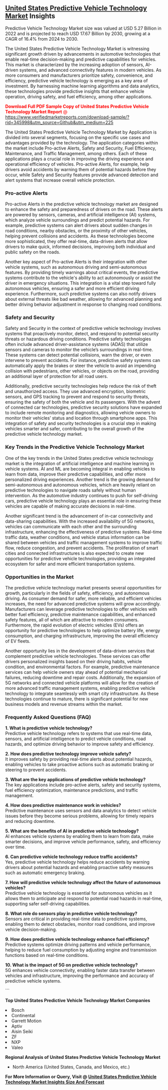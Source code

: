 <h2><a href="https://www.verifiedmarketreports.com/download-sample/?rid=345998&amp;utm_source=Github&amp;utm_medium=225" target="_blank">United States Predictive Vehicle Technology Market</a> Insights</h2><p>Predictive Vehicle Technology Market size was valued at USD 5.27 Billion in 2022 and is projected to reach USD 17.67 Billion by 2030, growing at a CAGR of 16.4% from 2024 to 2030.</p><p> <p>The United States Predictive Vehicle Technology Market is witnessing significant growth driven by advancements in automotive technologies that enable real-time decision-making and predictive capabilities for vehicles. This market is characterized by the increasing adoption of sensors, AI-driven systems, and advanced connectivity features in modern vehicles. As more consumers and manufacturers prioritize safety, convenience, and efficiency, predictive vehicle technology is emerging as a key area of investment. By harnessing machine learning algorithms and data analytics, these technologies provide predictive insights that enhance vehicle operation, driving safety, and fuel efficiency, among other applications.</p> <p><p><span class=""><span style="color: #ff0000;"><strong>Download Full PDF Sample Copy of United States Predictive Vehicle Technology Market Report</strong> @ </span><a href="https://www.verifiedmarketreports.com/download-sample/?rid=345998&amp;utm_source=Github&amp;utm_medium=225" target="_blank">https://www.verifiedmarketreports.com/download-sample/?rid=345998&amp;utm_source=Github&amp;utm_medium=225</a></span></p></p> <p>The United States Predictive Vehicle Technology Market by Application is divided into several segments, focusing on the specific use cases and advantages provided by the technology. The application categories within the market include Pro-active Alerts, Safety and Security, Fuel Efficiency, Maintenance, and Traffic Management, among others. Each of these applications plays a crucial role in improving the driving experience and operational efficiency of vehicles. Pro-active Alerts, for example, help drivers avoid accidents by warning them of potential hazards before they occur, while Safety and Security features provide advanced detection and alert systems that increase overall vehicle protection.</p> <h3>Pro-active Alerts</h3> <p>Pro-active Alerts in the predictive vehicle technology market are designed to enhance the safety and preparedness of drivers on the road. These alerts are powered by sensors, cameras, and artificial intelligence (AI) systems, which analyze vehicle surroundings and predict potential hazards. For example, predictive systems can alert drivers about sudden changes in road conditions, nearby obstacles, or the proximity of other vehicles, helping prevent collisions and accidents. As these technologies become more sophisticated, they offer real-time, data-driven alerts that allow drivers to make quick, informed decisions, improving both individual and public safety on the roads.</p> <p>Another key aspect of Pro-active Alerts is their integration with other vehicle systems, such as autonomous driving and semi-autonomous features. By providing timely warnings about critical events, the predictive systems contribute to the vehicle's ability to act autonomously or assist the driver in emergency situations. This integration is a vital step toward fully autonomous vehicles, ensuring a safer and more efficient driving experience. Furthermore, such predictive systems can also notify drivers about external threats like bad weather, allowing for advanced planning and better driving behavior adjustment in response to changing road conditions.</p> <h3>Safety and Security</h3> <p>Safety and Security in the context of predictive vehicle technology involves systems that proactively monitor, detect, and respond to potential security threats or hazardous driving conditions. Predictive safety technologies often include advanced driver-assistance systems (ADAS) that utilize sensors and cameras to monitor the vehicle’s surroundings in real-time. These systems can detect potential collisions, warn the driver, or even intervene to prevent accidents. For instance, predictive safety systems can automatically apply the brakes or steer the vehicle to avoid an impending collision with pedestrians, other vehicles, or objects on the road, providing an additional layer of protection for all road users.</p> <p>Additionally, predictive security technologies help reduce the risk of theft and unauthorized access. They use advanced encryption, biometric sensors, and GPS tracking to prevent and respond to security threats, ensuring the safety of both the vehicle and its passengers. With the advent of connected car technologies, predictive security solutions have expanded to include remote monitoring and diagnostics, allowing vehicle owners to monitor their vehicles’ status and location through smartphone apps. This integration of safety and security technologies is a crucial step in making vehicles smarter and safer, contributing to the overall growth of the predictive vehicle technology market.</p> <h3>Key Trends in the Predictive Vehicle Technology Market</h3> <p>One of the key trends in the United States predictive vehicle technology market is the integration of artificial intelligence and machine learning in vehicle systems. AI and ML are becoming integral in enabling vehicles to learn from data, improve their predictive capabilities, and offer more personalized driving experiences. Another trend is the growing demand for semi-autonomous and autonomous vehicles, which are heavily reliant on predictive technologies to navigate roads safely without human intervention. As the automotive industry continues to push for self-driving cars, predictive vehicle technology plays an essential role in ensuring these vehicles are capable of making accurate decisions in real-time.</p> <p>Another significant trend is the advancement of in-car connectivity and data-sharing capabilities. With the increased availability of 5G networks, vehicles can communicate with each other and the surrounding infrastructure, enhancing the effectiveness of predictive systems. Real-time traffic data, weather conditions, and vehicle status information can be shared between vehicles and traffic management systems to improve traffic flow, reduce congestion, and prevent accidents. The proliferation of smart cities and connected infrastructures is also expected to create new opportunities for predictive vehicle technologies, providing an integrated ecosystem for safer and more efficient transportation systems.</p> <h3>Opportunities in the Market</h3> <p>The predictive vehicle technology market presents several opportunities for growth, particularly in the fields of safety, efficiency, and autonomous driving. As consumer demand for safer, more reliable, and efficient vehicles increases, the need for advanced predictive systems will grow accordingly. Manufacturers can leverage predictive technologies to offer vehicles with better fuel efficiency, predictive maintenance capabilities, and enhanced safety features, all of which are attractive to modern consumers. Furthermore, the rapid evolution of electric vehicles (EVs) offers an opportunity for predictive technologies to help optimize battery life, energy consumption, and charging infrastructure, improving the overall efficiency of EV fleets.</p> <p>Another opportunity lies in the development of data-driven services that complement predictive vehicle technologies. These services can offer drivers personalized insights based on their driving habits, vehicle condition, and environmental factors. For example, predictive maintenance services can help vehicle owners stay ahead of potential mechanical failures, reducing downtime and repair costs. Additionally, the expansion of 5G networks and connected vehicle platforms will allow for the creation of more advanced traffic management systems, enabling predictive vehicle technology to integrate seamlessly with smart city infrastructure. As these technologies continue to mature, there is significant potential for new business models and revenue streams within the market.</p> <h3>Frequently Asked Questions (FAQ)</h3> <p><strong>1. What is predictive vehicle technology?</strong><br>Predictive vehicle technology refers to systems that use real-time data, sensors, and artificial intelligence to predict vehicle conditions, road hazards, and optimize driving behavior to improve safety and efficiency.</p> <p><strong>2. How does predictive technology improve vehicle safety?</strong><br>It improves safety by providing real-time alerts about potential hazards, enabling vehicles to take proactive actions such as automatic braking or steering to prevent accidents.</p> <p><strong>3. What are the key applications of predictive vehicle technology?</strong><br>The key applications include pro-active alerts, safety and security systems, fuel efficiency optimization, maintenance predictions, and traffic management.</p> <p><strong>4. How does predictive maintenance work in vehicles?</strong><br>Predictive maintenance uses sensors and data analytics to detect vehicle issues before they become serious problems, allowing for timely repairs and reducing downtime.</p> <p><strong>5. What are the benefits of AI in predictive vehicle technology?</strong><br>AI enhances vehicle systems by enabling them to learn from data, make smarter decisions, and improve vehicle performance, safety, and efficiency over time.</p> <p><strong>6. Can predictive vehicle technology reduce traffic accidents?</strong><br>Yes, predictive vehicle technology helps reduce accidents by warning drivers about potential hazards and enabling proactive safety measures such as automatic emergency braking.</p> <p><strong>7. How will predictive vehicle technology affect the future of autonomous vehicles?</strong><br>Predictive vehicle technology is essential for autonomous vehicles as it allows them to anticipate and respond to potential road hazards in real-time, supporting safer self-driving capabilities.</p> <p><strong>8. What role do sensors play in predictive vehicle technology?</strong><br>Sensors are critical in providing real-time data to predictive systems, enabling them to detect obstacles, monitor road conditions, and improve vehicle decision-making.</p> <p><strong>9. How does predictive vehicle technology enhance fuel efficiency?</strong><br>Predictive systems optimize driving patterns and vehicle performance, helping to reduce fuel consumption by adjusting engine and transmission functions based on real-time conditions.</p> <p><strong>10. What is the impact of 5G on predictive vehicle technology?</strong><br>5G enhances vehicle connectivity, enabling faster data transfer between vehicles and infrastructure, improving the performance and accuracy of predictive vehicle systems.</p> ```</p><p><strong>Top United States Predictive Vehicle Technology Market Companies</strong></p><div data-test-id=""><p><li>Bosch</li><li> Continental</li><li> Garrett Motion</li><li> Aptiv</li><li> Aisin Seiki</li><li> ZF</li><li> NXP</li><li> Valeo</li></p><div><strong>Regional Analysis of&nbsp;United States Predictive Vehicle Technology Market</strong></div><ul><li dir="ltr"><p dir="ltr">North America&nbsp;(United States, Canada, and Mexico, etc.)</p></li></ul><p><strong>For More Information or Query, Visit @&nbsp;</strong><strong><a href="https://www.verifiedmarketreports.com/product/predictive-vehicle-technology-market/?utm_source=Github&amp;utm_medium=225" target="_blank">United States Predictive Vehicle Technology Market Insights Size And Forecast</a></strong></p></div>
